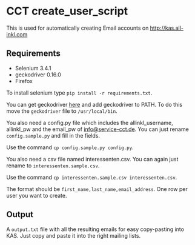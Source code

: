 # CCT create_user_script

This is used for automatically creating Email accounts on http://kas.all-inkl.com

## Requirements
- Selenium 3.4.1
- geckodriver 0.16.0
- Firefox

To install selenium type `pip install -r requirements.txt`.

You can get geckodriver [here](https://github.com/mozilla/geckodriver/releases) and add geckodriver to PATH. To do this move the `geckodriver` file to `/usr/local/bin`.

You also need a config.py file which includes the allinkl_username, allinkl_pw and the email_pw of info@service-cct.de. You can just rename `config.sample.py` and fill in the fields.

Use the command `cp config.sample.py config.py`.

You also need a csv file named interessenten.csv. You can again just rename to `interessenten.sample.csv`.

Use the command `cp interessenten.sample.csv interessenten.csv`.

The format should be `first_name,last_name,email_address`. One row per user you want to create.

## Output
A `output.txt` file with all the resulting emails for easy copy-pasting into KAS. Just copy and paste it into the right mailing lists.
